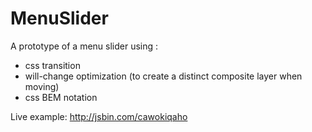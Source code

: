 # MenuSlider
A prototype of a menu slider using :
- css transition
- will-change optimization (to create a distinct composite layer when moving)
- css BEM notation

Live example: http://jsbin.com/cawokiqaho
